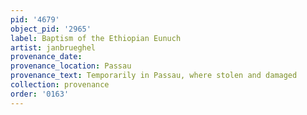 ```yaml
---
pid: '4679'
object_pid: '2965'
label: Baptism of the Ethiopian Eunuch
artist: janbrueghel
provenance_date:
provenance_location: Passau
provenance_text: Temporarily in Passau, where stolen and damaged
collection: provenance
order: '0163'
---
```

